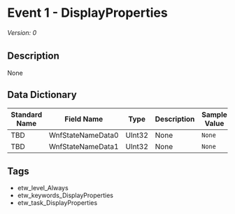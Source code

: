# Event 1 - DisplayProperties
###### Version: 0

## Description
None

## Data Dictionary
|Standard Name|Field Name|Type|Description|Sample Value|
|---|---|---|---|---|
|TBD|WnfStateNameData0|UInt32|None|`None`|
|TBD|WnfStateNameData1|UInt32|None|`None`|

## Tags
* etw_level_Always
* etw_keywords_DisplayProperties
* etw_task_DisplayProperties